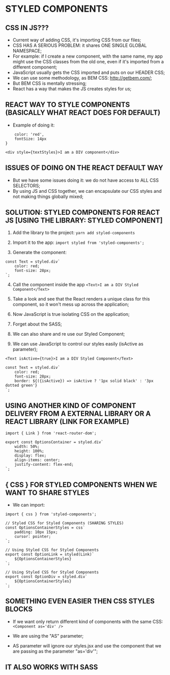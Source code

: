 # STYLED COMPONENTS

## CSS IN JS???
- Current way of adding CSS, it's importing CSS from our files;
- CSS HAS A SERIOUS PROBLEM: it shares ONE SINGLE GLOBAL NAMESPACE;
- For example: if I create a new component, with the same name, my app might use the CSS classes from the old one, even if it's imported from a different component;
- JavaScript usually gets the CSS imported and puts on our HEADER CSS;
- We can use some methodology, as BEM CSS: http://getbem.com/;
- But BEM CSS is mentally stressing;
- React has a way that makes the JS creates styles for us;

## REACT WAY TO STYLE COMPONENTS (BASICALLY WHAT REACT DOES FOR DEFAULT)
- Example of doing it:
```const textStyles = {
    color: 'red',
    fontSize: 14px
}

<div style={textStyles}>I am a DIV component</div>
```
## ISSUES OF DOING ON THE REACT DEFAULT WAY
- But we have some issues doing it: we do not have access to ALL CSS SELECTORS;
- By using JS and CSS together, we can encapsulate our CSS styles and not making things globally mixed;

## SOLUTION: STYLED COMPONENTS FOR REACT JS [USING THE LIBRARY: STYLED COMPONENT]
1. Add the library to the project:
``yarn add styled-components``

2. Import it to the app:
``import styled from 'styled-components';``

3. Generate the component:
```
const Text = styled.div`
    color: red;
    font-size: 28px;
`;
```

4. Call the component inside the app
``<Text>I am a DIV Styled Component</Text>``

5. Take a look and see that the React renders a unique class for this component, so it won't mess up across the application;

6. Now JavaScript is true isolating CSS on the application;

7. Forget about the SASS;

8. We can also share and re use our Styled Component;

9. We can use JavaScript to control our styles easily (isActive as parameter);
```
<Text isActive={true}>I am a DIV Styled Component</Text>

const Text = styled.div`
    color: red;
    font-size: 28px;
    border: ${({isActive}) => isActive ? '1px solid black' : '3px dotted green'}
`;
```

## USING ANOTHER KIND OF COMPONENT DELIVERY FROM A EXTERNAL LIBRARY OR A REACT LIBRARY (LINK FOR EXAMPLE)

```
import { Link } from 'react-router-dom';

export const OptionsContainer = styled.div`
    width: 50%;
    height: 100%;
    display: flex;
    align-items: center;
    justify-content: flex-end;
`;
```

## { CSS } FOR STYLED COMPONENTS WHEN WE WANT TO SHARE STYLES
- We can import:
```
import { css } from 'styled-components';

// Styled CSS for Styled Components (SHARING STYLES)
const OptionsContainerStyles = css`
    padding: 10px 15px;
    cursor: pointer;
`;

// Using Styled CSS for Styled Components
export const OptionLink = styled(Link)`
    ${OptionsContainerStyles}
`;

// Using Styled CSS for Styled Components
export const OptionDiv = styled.div`
    ${OptionsContainerStyles}
`;
```

## SOMETHING EVEN EASIER THEN CSS STYLES BLOCKS
- If we want only return different kind of components with the same CSS:
``<Component as='div' />``

- We are using the "AS" parameter;

- AS parameter will ignore our styles.jsx and use the component that we are passing as the parameter "as='div'";

## IT ALSO WORKS WITH SASS